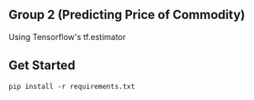 Group 2 (Predicting Price of Commodity)
--------------
Using Tensorflow's tf.estimator

Get Started
--------------
    pip install -r requirements.txt


